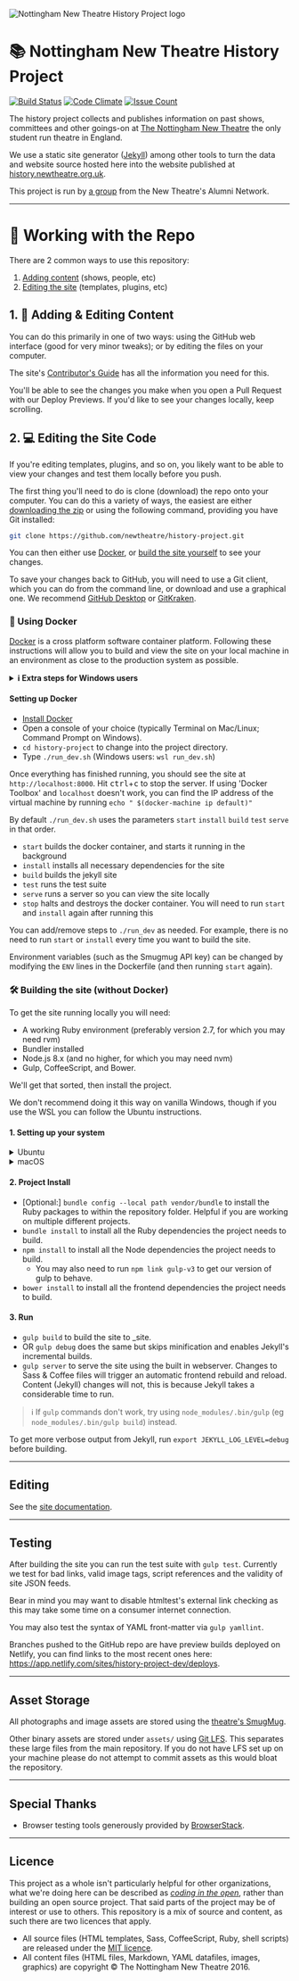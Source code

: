 ![Nottingham New Theatre History Project logo](https://user-images.githubusercontent.com/15388319/146941661-9c38b674-6d27-4589-9723-2d2bec93d7c8.png)

# 📚 Nottingham New Theatre History Project

[![Build Status](https://github.com/newtheatre/history-project/actions/workflows/build.yml/badge.svg?branch=master)](https://github.com/newtheatre/history-project/actions/workflows/build.yml)
[![Code Climate](https://codeclimate.com/github/newtheatre/history-project/badges/gpa.svg)](https://codeclimate.com/github/newtheatre/history-project)
[![Issue Count](https://codeclimate.com/github/newtheatre/history-project/badges/issue_count.svg)](https://codeclimate.com/github/newtheatre/history-project)

The history project collects and publishes information on past shows, committees and other goings-on at [The Nottingham New Theatre](http://newtheatre.org.uk) the only student run theatre in England.

We use a static site generator ([Jekyll](jekyllrb.com)) among other tools to turn the data and website source hosted here into the website published at [history.newtheatre.org.uk](https://history.newtheatre.org.uk).

This project is run by [a group](https://history.newtheatre.org.uk/humans.txt) from the New Theatre's Alumni Network.

---

# 📜 Working with the Repo

There are 2 common ways to use this repository:

1. [Adding content](#user-content-1--adding--editing-content) (shows, people, etc)
2. [Editing the site](#user-content-2--editing-the-site-code) (templates, plugins, etc)

## 1. 📝 Adding & Editing Content

You can do this primarily in one of two ways: using the GitHub web interface (good for very minor tweaks); or by editing the files on your computer.

The site's [Contributor's Guide](https://history.newtheatre.org.uk/docs/contributing/) has all the information you need for this.

You'll be able to see the changes you make when you open a Pull Request with our Deploy Previews. If you'd like to see your changes locally, keep scrolling.

## 2. 💻 Editing the Site Code

If you're editing templates, plugins, and so on, you likely want to be able to view your changes and test them locally before you push. 

The first thing you'll need to do is clone (download) the repo onto your computer. You can do this a variety of ways, the easiest are either [downloading the zip](https://github.com/newtheatre/history-project/archive/refs/heads/master.zip) or using the following command, providing you have Git installed:

```bash
git clone https://github.com/newtheatre/history-project.git
```

You can then either use [Docker](#user-content--using-docker), or [build the site yourself](#user-content--building-the-site-without-docker) to see your changes.  

To save your changes back to GitHub, you will need to use a Git client, which you can do from the command line, or download and use a graphical one. We recommend [GitHub Desktop](https://desktop.github.com/) or [GitKraken](https://gitkraken.com).

### 🐳 Using Docker

[Docker](https://www.docker.com) is a cross platform software container platform. Following these instructions will allow you to build and view the site on your local machine in an environment as close to the production system as possible.

<details>
<summary><strong>ℹ️ Extra steps for Windows users</strong></summary> You will need to install WSL first, by doing the following:

- Open a Command Prompt
- run `wsl --install ubuntu`
- run `wsl --set-version ubuntu 2`
- run `wsl --set-default-version 2`
- run `wsl --set-default ubuntu`

You may then need to reboot.
</details>

#### Setting up Docker

- [Install Docker](https://www.docker.com/products/docker-desktop)
- Open a console of your choice (typically Terminal on Mac/Linux; Command Prompt on Windows).
- `cd history-project` to change into the project directory.
- Type `./run_dev.sh` (Windows users: `wsl run_dev.sh`)

Once everything has finished running, you should see the site at `http://localhost:8000`. Hit
<kbd>ctrl</kbd>+<kbd>c</kbd> to stop the server. If using 'Docker Toolbox' and `localhost` doesn't work, you can find the IP address of the virtual machine by running `echo " $(docker-machine ip default)"`

By default `./run_dev.sh` uses the parameters `start` `install` `build` `test` `serve` in that order.

- `start` builds the docker container, and starts it running in the background
- `install` installs all necessary dependencies for the site
- `build` builds the jekyll site
- `test` runs the test suite
- `serve` runs a server so you can view the site locally
- `stop` halts and destroys the docker container. You will need to run `start` and `install` again after running this

You can add/remove steps to `./run_dev` as needed. For example, there is no need to run `start` or `install`
every time you want to build the site.

Environment variables (such as the Smugmug API key) can be changed by modifying the `ENV` lines in the Dockerfile (and then running `start` again).

### 🛠 Building the site (without Docker)

To get the site running locally you will need:
* A working Ruby environment (preferably version 2.7, for which you may need rvm)
* Bundler installed
* Node.js 8.x (and no higher, for which you may need nvm)
* Gulp, CoffeeScript, and Bower. 

We'll get that sorted, then install the project.

We don't recommend doing it this way on vanilla Windows, though if you use the WSL you can follow the Ubuntu instructions.

#### 1. Setting up your system

<details>
  <summary>Ubuntu</summary>

- `curl -sL https://deb.nodesource.com/setup_8.x | sudo -E bash -` to setup and add a PPA for Node JS 8.x rather than a newer version.
- `sudo apt install ruby-dev rubygems nodejs libffi-dev` for an up to date Ruby with development bits and the Gem package manager, Node.js and its package manager npm.
- `sudo gem install bundler` for the Ruby depenancy manager.
- `sudo ln -s /usr/bin/nodejs /usr/bin/node` because some Node packages put it in the wrong place.
- `sudo npm install -g gulp coffeescript bower` for Gulp, CoffeeScript, and Bower.

</details>

<details>
  <summary>macOS</summary>
For ease, we recommend installing Homebrew.

- `brew install rvm nvm` for the Ruby and Node version managers 
- `rvm use 2.4` to use Ruby 2.4
- `nvm install 8 && nvm use 8` to install and use Node 8
- `gem install bundler` for the Ruby dependency manager.
- `npm install -g gulp coffeescript bower` for Gulp, CoffeeScript, and Bower.
</details>

#### 2. Project Install

- [Optional:] `bundle config --local path vendor/bundle` to install the Ruby packages to within the repository folder. Helpful if you are working on multiple different projects.
- `bundle install` to install all the Ruby dependencies the project needs to build.
- `npm install` to install all the Node dependencies the project needs to build.
  - You may also need to run `npm link gulp-v3` to get our version of gulp to behave.
- `bower install` to install all the frontend dependencies the project needs to build.

#### 3. Run

- `gulp build` to build the site to _site.
- OR `gulp debug` does the same but skips minification and enables Jekyll's incremental builds.
- `gulp server` to serve the site using the built in webserver. Changes to Sass & Coffee files will trigger an automatic frontend rebuild and reload. Content (Jekyll) changes will not, this is because Jekyll takes a considerable time to run.

> ℹ️ If `gulp` commands don't work, try using `node_modules/.bin/gulp` (eg `node_modules/.bin/gulp build`) instead.

To get more verbose output from Jekyll, run `export JEKYLL_LOG_LEVEL=debug` before building.

---

## Editing

See the [site documentation](https://history.newtheatre.org.uk/docs/).

--- 

## Testing

After building the site you can run the test suite with `gulp test`. Currently we test for bad links, valid image tags, script references and the validity of site JSON feeds.

Bear in mind you may want to disable htmltest's external link checking as this may take some time on a consumer internet connection.

You may also test the syntax of YAML front-matter via `gulp yamllint`.

Branches pushed to the GitHub repo are have preview builds deployed on Netlify, you can find links to the most recent ones here: <https://app.netlify.com/sites/history-project-dev/deploys>.

---

## Asset Storage

All photographs and image assets are stored using the [theatre's SmugMug](https://photos.newtheatre.org.uk/).

Other binary assets are stored under `assets/` using [Git LFS](https://git-lfs.github.com/). This separates these large files from the main repository. If you do not have LFS set up on your machine please do not attempt to commit assets as this would bloat the repository.

---

## Special Thanks

- Browser testing tools generously provided by [BrowserStack](https://www.browserstack.com/).

--- 

## Licence

This project as a whole isn't particularly helpful for other organizations, what we're doing here can be described as [*coding in the open*](https://gds.blog.gov.uk/2012/10/12/coding-in-the-open/), rather than building an open source project. That said parts of the project may be of interest or use to others. This repository is a mix of source and content, as such there are two licences that apply.

- All source files (HTML templates, Sass, CoffeeScript, Ruby, shell scripts) are released under the [MIT licence](https://github.com/newtheatre/history-project/blob/master/LICENCE).
- All content files (HTML files, Markdown, YAML datafiles, images, graphics) are copyright © The Nottingham New Theatre 2016.


